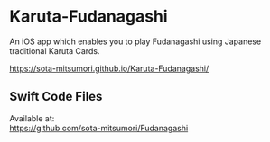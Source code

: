 # Karuta-Fudanagashi
An iOS app which enables you to play Fudanagashi using Japanese traditional Karuta Cards.

https://sota-mitsumori.github.io/Karuta-Fudanagashi/


## Swift Code Files  
Available at:  
https://github.com/sota-mitsumori/Fudanagashi
